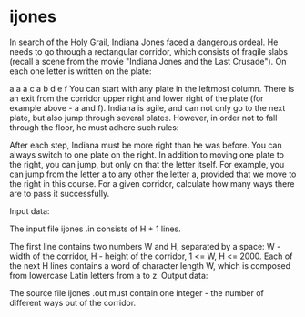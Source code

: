 # ijones
In search of the Holy Grail, Indiana Jones faced a dangerous ordeal.
He needs to go through a rectangular corridor, which consists of fragile slabs
(recall a scene from the movie "Indiana Jones and the Last Crusade"). On each
one letter is written on the plate:

 a a a 
 c a b
 d e f
You can start with any plate in the leftmost column. There is an exit from the corridor
upper right and lower right of the plate (for example above - a and f).
Indiana is agile, and can not only go to the next plate, but also jump through
several plates. However, in order not to fall through the floor, he must adhere
such rules:

After each step, Indiana must be more right than he was before.
You can always switch to one plate on the right.
In addition to moving one plate to the right, you can jump, but only on that the letter itself. For example, you can jump from the letter a to any other the letter a, provided that we move to the right in this course.
For a given corridor, calculate how many ways there are to pass it successfully.

Input data:

The input file ijones .in consists of H + 1 lines.

The first line contains two numbers W and H, separated by a space: W - width of the corridor, H - height of the corridor, 1 <= W, H <= 2000.
Each of the next H lines contains a word of character length W, which is composed from lowercase Latin letters from a to z.
Output data:

The source file ijones .out must contain one integer - the number of different ways out of the corridor.

